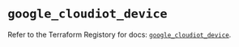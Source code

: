 # `google_cloudiot_device`

Refer to the Terraform Registory for docs: [`google_cloudiot_device`](https://www.terraform.io/docs/providers/google-beta/r/google_cloudiot_device).
